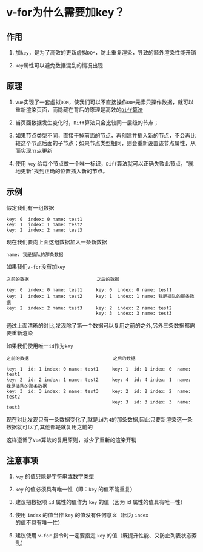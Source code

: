 # v-for为什么需要加key？

## 作用

1. 加`key`，是为了高效的更新虚拟`DOM`，防止重复渲染，导致的额外渲染性能开销

2. `key`属性可以避免数据混乱的情况出现

## 原理

1. `Vue`实现了一套虚拟`DOM`，使我们可以不直接操作`DOM`元素只操作数据，就可以重新渲染页面，而隐藏在背后的原理是高效的[`Diff`算法](diff_algorithm.md)

2. 当页面数据发生变化时，`Diff`算法只会比较同一层级的节点；

3. 如果节点类型不同，直接干掉前面的节点，再创建并插入新的节点，不会再比较这个节点后面的子节点；如果节点类型相同，则会重新设置该节点属性，从而实现节点更新

4. 使用 `key` 给每个节点做一个唯一标识，`Diff`算法就可以正确失败此节点，"就地更新"找到正确的位置插入新的节点。

## 示例

假定我们有一组数据

```
key: 0  index: 0 name: test1
key: 1  index: 1 name: test2
key: 2  index: 2 name: test3
```

现在我们要向上面这组数据加入一条新数据

```
name: 我是插队的那条数据
```

如果我们`v-for`没有加`key`

```
之前的数据                         之后的数据

key: 0  index: 0 name: test1     key: 0  index: 0 name: test1
key: 1  index: 1 name: test2     key: 1  index: 1 name: 我是插队的那条数据
key: 2  index: 2 name: test3     key: 2  index: 2 name: test2
                                 key: 3  index: 3 name: test3
```

通过上面清晰的对比,发现除了第一个数据可以复用之前的之外,另外三条数据都需要重新渲染

如果我们使用唯一`id`作为`key`

```
之前的数据                               之后的数据

key: 1  id: 1 index: 0 name: test1     key: 1  id: 1 index: 0  name: test1
key: 2  id: 2 index: 1 name: test2     key: 4  id: 4 index: 1  name: 我是插队的那条数据
key: 3  id: 3 index: 2 name: test3     key: 2  id: 2 index: 2  name: test2
                                       key: 3  id: 3 index: 3  name: test3
```

现在对比发现只有一条数据变化了,就是`id`为`4`的那条数据,因此只要新渲染这一条数据就可以了,其他都是就复用之前的

这样遵循了`Vue`算法的复用原则，减少了重新的渲染开销

## 注意事项

1. `key` 的值只能是字符串或数字类型

2. `key` 的值必须具有唯一性（即：`key` 的值不能重复）

3. 建议把数据项 `id` 属性的值作为 `key` 的值（因为 id 属性的值具有唯一性）

4. 使用 `index` 的值当作 `key` 的值没有任何意义（因为 `index` 的值不具有唯一性）

5. 建议使用 `v-for` 指令时一定要指定 `key` 的值（既提升性能、又防止列表状态紊乱）

<vPageTips :links="[
    {text: 'v-for中为什么要加key？', link: 'https://juejin.cn/post/7110105626415628296'},
    {text: '为什么使用v-for时必须添加唯一的key?', link: 'https://segmentfault.com/a/1190000013810844'},
    ]"
/>
